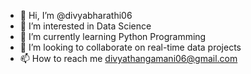 - 👋 Hi, I’m @divyabharathi06
- 👀 I’m interested in Data Science
- 🌱 I’m currently learning Python Programming
- 💞️ I’m looking to collaborate on real-time data projects
- 📫 How to reach me divyathangamani06@gmail.com

<!---
divyabharathi06/divyabharathi06 is a ✨ special ✨ repository because its `README.md` (this file) appears on your GitHub profile.
You can click the Preview link to take a look at your changes.
--->
